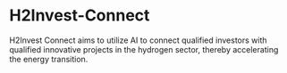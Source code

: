 # H2Invest-Connect
H2Invest Connect aims to utilize AI to connect qualified investors with qualified innovative projects in the hydrogen sector, thereby accelerating the energy transition.
